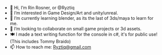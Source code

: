- 👋 Hi, I’m Rin Rosner, or @Ryztiq
- 👀 I’m interested in Game Design/Art and unity/unreal.
- 🌱 I’m currently learning blender, as its the last of 3ds/maya to learn for me.
- 💞️ I’m looking to collaborate on small game projects or 3d assets.
- 🍽️ I made a text writing function for the console in c#, it's for public use! (This includes Tommy Braido)
- 📫 How to reach me: Ryztiq@gmail.com

<!---
Ryztiq/Ryztiq is a ✨ special ✨ repository because its `README.md` (this file) appears on your GitHub profile.
You can click the Preview link to take a look at your changes.
--->
